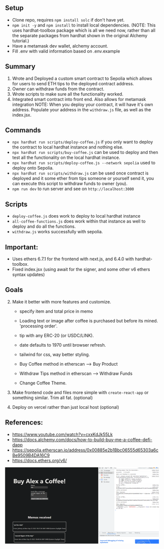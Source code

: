## Setup
- Clone repo, requires `npm install solc` if don't have yet.
- `npm init -y` and `npm install` to install local dependencies. (NOTE: This uses hardhat-toolbox package which is all we need now, rather than all the separate packages from hardhat shown in the original Alchemy tutorial.)
- Have a metamask dev wallet, alchemy account.
- Fill .env with valid information based on .env.example


## Summary
1. Wrote and Deployed a custom smart contract to Sepolia which allows for users to send ETH tips to the deployed contract address.
2. Owner can withdraw funds from the contract.
3. Wrote scripts to make sure all the functionality worked.
4. Integrated smart contract into front end. Also allows for metamask integration
NOTE: When you deploy your contract, it will have it's own address. Populate your address in the `withdraw.js` file, as well as the index.jsx.

## Commands
- `npx hardhat run scripts/deploy-coffee.js` if you only want to deploy the contract to local hardhat instance and nothing else.
- `npx hardhat run scripts/buy-coffee.js` can be used to deploy and then test all the functionality on the local hardhat instance. 
- `npx hardhat run scripts/deploy-coffee.js --network sepolia` used to deploy onto Sepolia.
- `npx hardhat run scripts/withdraw.js` can be used once contract is deployed and it some ether from tips someone or yourself send it, you can execute this script to withdraw funds to owner (you). 
- `npm run dev` to run server and see on `http://localhost:3000`


## Scripts
- `deploy-coffee.js` does work to deploy to local hardhat instance
- `all-coffee-functions.js` does work within that instance as well to deploy and do all the functions.
- `withdraw.js` works successfully with sepolia.


## Important:
- Uses ethers 6.7.1 for the frontend with next.js, and 6.4.0 with hardhat-toolbox.
- Fixed index.jsx (using await for the signer, and some other v6 ethers syntax updates)

## Goals
2. Make it better with more features and customize. 
    - specify item and total price in memo
    - Loading text or image after coffee is purchased but before its mined. 'processing order'.
    - tip with any ERC-20 (or USDC/LINK).
    - date defaults to 1970 until browser refresh.

    - tailwind for css, way better styling.
    - Buy Coffee method in etherscan --> Buy Product
    - Withdraw Tips method in etherscan --> Withdraw Funds
    - Change Coffee Theme.

3. Make frontend code and files more simple with `create-react-app` or something similar. Trim all fat. (optional)
4. Deploy on vercel rather than just local host (optional)

## References:
- https://www.youtube.com/watch?v=cxxKdJk55Lk
- https://docs.alchemy.com/docs/how-to-build-buy-me-a-coffee-defi-dapp
- https://sepolia.etherscan.io/address/0x00885e2b1Bbc06555d65303a6cBe9509B4DA16C9
- https://docs.ethers.org/v6/

![ok](public/1.png)